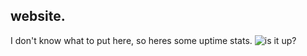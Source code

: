 ## website.
I don't know what to put here, so heres some uptime stats.
![is it up?](https://up.jay.ax/api/badge/18/status)
